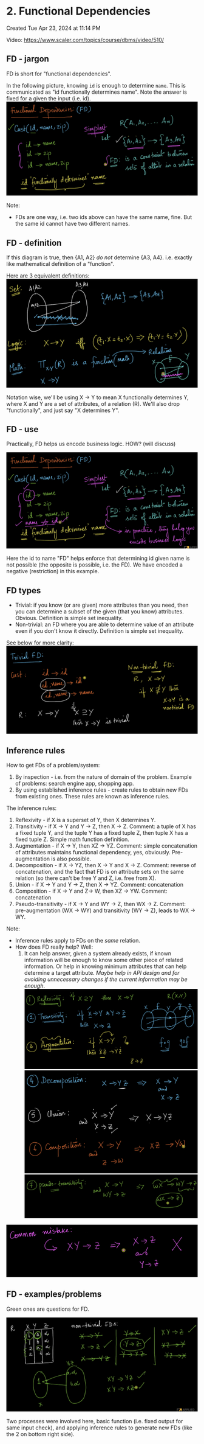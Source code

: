 # 2. Functional Dependencies
Created Tue Apr 23, 2024 at 11:14 PM

Video: https://www.scaler.com/topics/course/dbms/video/510/

## FD - jargon
FD is short for "functional dependencies".

In the following picture, knowing `id` is enough to determine `name`. This is communicated as "id functionally determines name". Note the answer is fixed for a given the input (i.e. id).
![](../../../../assets/2-Functional-Dependencies-image-1-781b29bb.png)

Note:
- FDs are one way, i.e. two ids above can have the same name, fine. But the same id cannot have two different names.
## FD - definition

If this diagram is true, then {A1, A2} *do not* determine {A3, A4}. i.e. exactly like mathematical definition of a "function".

Here are 3 equivalent definitions:
![](../../../../assets/2-Functional-Dependencies-image-2-781b29bb.png)

Notation wise, we'll be using X -> Y to mean X functionally determines Y, where X and Y are a set of attributes, of a relation (R). We'll also drop "functionally", and just say "X determines Y".

## FD - use
Practically, FD helps us encode business logic. HOW? (will discuss)

![](../../../../assets/2-Functional-Dependencies-image-3-781b29bb.png)

Here the id to name "FD" helps enforce that determining id given name is not possible (the opposite is possible, i.e. the FD). We have encoded a negative (restriction) in this example.


## FD types
- Trivial: if you know (or are given) more attributes than you need, then you can determine a subset of the given (that you know) attributes. Obvious. Definition is simple set inequality.
- Non-trivial: an FD where you are able to determine value of an attribute even if you don't know it directly. Definition is simple set inequality.

See below for more clarity:
![](../../../../assets/2-Functional-Dependencies-image-4-781b29bb.png)


## Inference rules
How to get FDs of a problem/system:
1. By inspection - i.e. from the nature of domain of the problem. Example of problems: search engine app, shopping app.
2. By using established inference rules - create rules to obtain new FDs from existing ones. These rules are known as inference rules.

The inference rules:
1. Reflexivity - if X is a superset of Y, then X determines Y.
2. Transitivity - if X -> Y and Y -> Z, then X -> Z. Comment: a tuple of X has a fixed tuple Y, and the tuple Y has a fixed tuple Z, then tuple X has a fixed tuple Z. Simple math function definition.
3. Augmentation - if X -> Y, then XZ -> YZ. Comment: simple concatenation of attributes maintains functional dependency, yes, obviously. Pre-augmentation is also possible.
4. Decomposition - if X -> YZ, then X -> Y and X -> Z. Comment: reverse of concatenation, and the fact that FD is on attribute sets on the same relation (so there can't be free Y and Z, i.e. free from X).
5. Union - if X -> Y and Y -> Z, then X -> YZ. Comment: concatenation
6. Composition - if X -> Y and Z-> W, then XZ -> YW. Comment: concatenation
7. Pseudo-transitivity - if X -> Y and WY -> Z, then WX -> Z. Comment: pre-augmentation (WX -> WY) and transitivity (WY -> Z), leads to WX -> WY.

Note:
- Inference rules apply to FDs on the *same* relation.
- How does FD really help? Well:
	1. It can help answer, given a system already exists, if known information will be enough to know some other piece of related information. Or help in knowing minimum attributes that can help determine a target attribute. *Maybe help in API design and for avoiding unnecessary changes if the current information may be enough*.
![](../../../../assets/2-Functional-Dependencies-image-5-781b29bb.png)
![](../../../../assets/2-Functional-Dependencies-image-6-781b29bb.png)
![](../../../../assets/2-Functional-Dependencies-image-7-781b29bb.png)

![](../../../../assets/2-Functional-Dependencies-image-8-781b29bb.png)

## FD - examples/problems
Green ones are questions for FD.

![](../../../../assets/2-Functional-Dependencies-image-9-781b29bb.png)

Two processes were involved here, basic function (i.e. fixed output for same input check), and applying inference rules to generate new FDs (like the 2 on bottom right side).